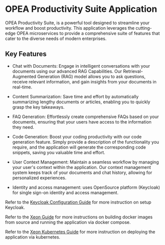 # OPEA Productivity Suite Application

OPEA Productivity Suite, is a powerful tool designed to streamline your workflow and boost productivity. This application leverages the cutting-edge OPEA microservices to provide a comprehensive suite of features that cater to the diverse needs of modern enterprises.

## Key Features

- Chat with Documents: Engage in intelligent conversations with your documents using our advanced RAG Capabilities. Our Retrieval-Augmented Generation (RAG) model allows you to ask questions, receive relevant information, and gain insights from your documents in real-time.

- Content Summarization: Save time and effort by automatically summarizing lengthy documents or articles, enabling you to quickly grasp the key takeaways.

- FAQ Generation: Effortlessly create comprehensive FAQs based on your documents, ensuring that your users have access to the information they need.

- Code Generation: Boost your coding productivity with our code generation feature. Simply provide a description of the functionality you require, and the application will generate the corresponding code snippets, saving you valuable time and effort.

- User Context Management: Maintain a seamless workflow by managing your user's context within the application. Our context management system keeps track of your documents and chat history, allowing for personalized experiences.

- Identity and access management: uses OpenSource platform (Keycloak) for single sign-on identity and access management.

Refer to the [Keycloak Configuration Guide](./docker/xeon/keycloak_setup_guide.md) for more instruction on setup Keycloak.

Refer to the [Xeon Guide](./docker/xeon/README.md) for more instructions on building docker images from source and running the application via docker compose.

Refer to the [Xeon Kubernetes Guide](./kubernetes/manifests/README.md) for more instruction on deploying the application via kubernetes.
